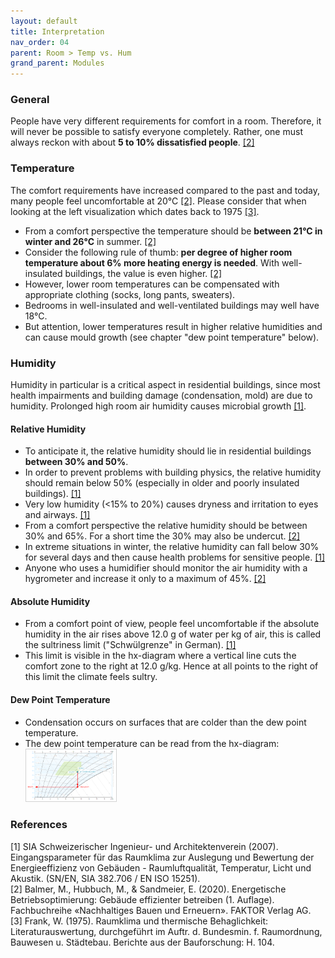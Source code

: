 ```yaml
---
layout: default
title: Interpretation
nav_order: 04
parent: Room > Temp vs. Hum
grand_parent: Modules
---
```

### General 
People have very different requirements for comfort in a room. Therefore, it will never be possible to satisfy everyone completely. Rather, one must always reckon with about **5 to 10% dissatisfied people**. <a href="#balmer2020">[2]</a>

### Temperature
The comfort requirements have increased compared to the past and today, many people feel uncomfortable at 20°C <a href="#balmer2020">[2]</a>. Please consider that when looking at the left visualization which dates back to 1975 <a href="#frank1975">[3]</a>. 

- From a comfort perspective the temperature should be **between 21°C in winter and 26°C** in summer. <a href="#balmer2020">[2]</a>
- Consider the following rule of thumb: **per degree of higher room temperature about 6% more heating energy is needed**. With well-insulated buildings, the value is even higher. <a href="#balmer2020">[2]</a>
- However, lower room temperatures can be compensated with appropriate clothing (socks, long pants, sweaters).
- Bedrooms in well-insulated and well-ventilated buildings may well have 18°C.
- But attention, lower temperatures result in higher relative humidities and can cause mould growth (see chapter "dew point temperature" below). 

### Humidity
Humidity in particular is a critical aspect in residential buildings, since most health impairments and building damage (condensation, mold) are due to humidity.
Prolonged high room air humidity causes microbial growth <a href="#sia382_706">[1]</a>.

#### Relative Humidity
- To anticipate it, the relative humidity should lie in residential buildings **between 30% and 50%**.
- In order to prevent problems with building physics, the relative humidity should remain below 50% (especially in older and poorly insulated buildings). <a href="#sia382_706">[1]</a>
- Very low humidity (<15% to 20%) causes dryness and irritation to eyes and airways. <a href="#sia382_706">[1]</a>
- From a comfort perspective the relative humidity should be between 30% and 65%. For a short time the 30% may also be undercut. <a href="#balmer2020">[2]</a>
- In extreme situations in winter, the relative humidity can fall below 30% for several days and then cause health problems for sensitive people. <a href="#sia382_706">[1]</a>
- Anyone who uses a humidifier should monitor the air humidity with a hygrometer and increase it only to a maximum of 45%. <a href="#balmer2020">[2]</a>

#### Absolute Humidity
- From a comfort point of view, people feel uncomfortable if the absolute humidity in the air rises above 12.0 g of water per kg of air, this is called the sultriness limit ("Schwülgrenze" in German). <a href="#sia382_706">[1]</a>
- This limit is visible in the hx-diagram where a vertical line cuts the comfort zone to the right at 12.0 g/kg. Hence at all points to the right of this limit the climate feels sultry.

#### Dew Point Temperature
- Condensation occurs on surfaces that are colder than the dew point temperature.
- The dew point temperature can be read from the hx-diagram:<br>
  <img src="https://raw.githubusercontent.com/hslu-ige-laes/lcm/master/docs/assets/images/roomTempHum_05.PNG" style="border:1px solid lightgrey" width="30%"/>

### References
<a id="sia382_706">[1]</a> SIA Schweizerischer Ingenieur- und Architektenverein (2007). Eingangsparameter für das Raumklima zur Auslegung und Bewertung der Energieeffizienz von Gebäuden - Raumluftqualität, Temperatur, Licht und Akustik. (SN/EN, SIA 382.706 / EN ISO 15251).<br>
<a id="balmer2020">[2]</a> Balmer, M., Hubbuch, M., & Sandmeier, E. (2020). Energetische Betriebsoptimierung: Gebäude effizienter betreiben (1. Auflage). Fachbuchreihe «Nachhaltiges Bauen und Erneuern». FAKTOR Verlag AG.<br>
<a id="frank1975">[3]</a> Frank, W. (1975). Raumklima und thermische Behaglichkeit: Literaturauswertung, durchgeführt im Auftr. d. Bundesmin. f. Raumordnung, Bauwesen u. Städtebau. Berichte aus der Bauforschung: H. 104. <br>
